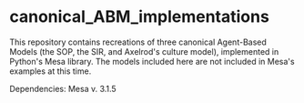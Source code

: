 # canonical_ABM_implementations
This repository contains recreations of three canonical Agent-Based Models (the SOP, the SIR, and Axelrod's culture model), implemented in Python's Mesa library. The models included here are not included in Mesa's examples at this time.

Dependencies:
Mesa v. 3.1.5
